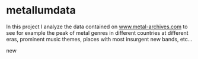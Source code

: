 # metallumdata
In this project I analyze the data contained on www.metal-archives.com to see for example the peak of metal genres in different countries at different eras, prominent music themes, places with most insurgent new bands, etc...  

new 

